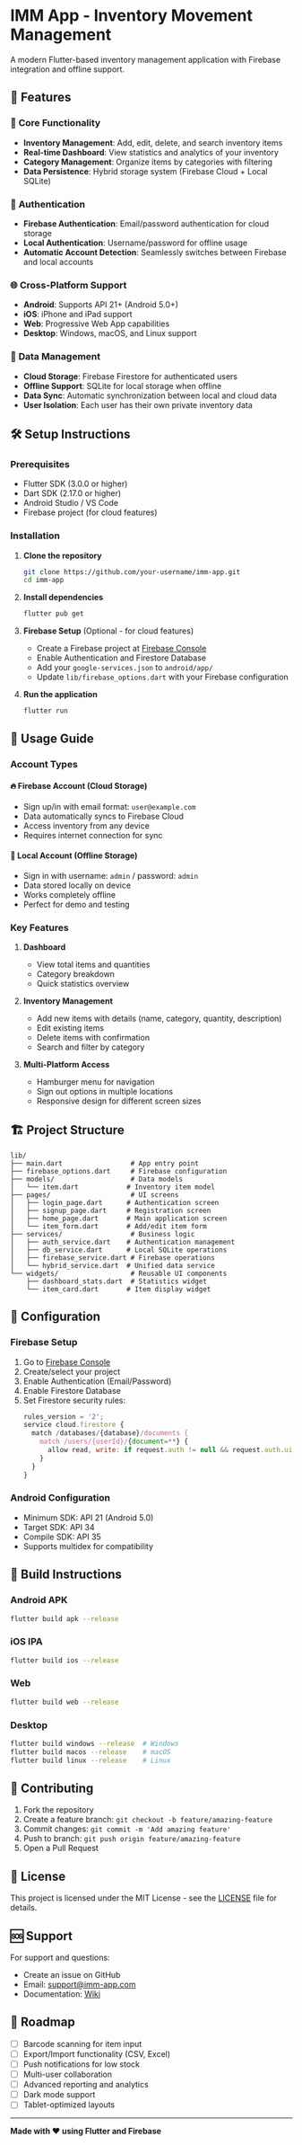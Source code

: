 # IMM App - Inventory Movement Management

A modern Flutter-based inventory management application with Firebase integration and offline
support.

## 🚀 Features

### 📱 **Core Functionality**

- **Inventory Management**: Add, edit, delete, and search inventory items
- **Real-time Dashboard**: View statistics and analytics of your inventory
- **Category Management**: Organize items by categories with filtering
- **Data Persistence**: Hybrid storage system (Firebase Cloud + Local SQLite)

### 🔐 **Authentication**

- **Firebase Authentication**: Email/password authentication for cloud storage
- **Local Authentication**: Username/password for offline usage
- **Automatic Account Detection**: Seamlessly switches between Firebase and local accounts

### 🌐 **Cross-Platform Support**

- **Android**: Supports API 21+ (Android 5.0+)
- **iOS**: iPhone and iPad support
- **Web**: Progressive Web App capabilities
- **Desktop**: Windows, macOS, and Linux support

### 🔄 **Data Management**

- **Cloud Storage**: Firebase Firestore for authenticated users
- **Offline Support**: SQLite for local storage when offline
- **Data Sync**: Automatic synchronization between local and cloud data
- **User Isolation**: Each user has their own private inventory data

## 🛠️ **Setup Instructions**

### **Prerequisites**

- Flutter SDK (3.0.0 or higher)
- Dart SDK (2.17.0 or higher)
- Android Studio / VS Code
- Firebase project (for cloud features)

### **Installation**

1. **Clone the repository**
   ```bash
   git clone https://github.com/your-username/imm-app.git
   cd imm-app
   ```

2. **Install dependencies**
   ```bash
   flutter pub get
   ```

3. **Firebase Setup** (Optional - for cloud features)
    - Create a Firebase project at [Firebase Console](https://console.firebase.google.com)
    - Enable Authentication and Firestore Database
    - Add your `google-services.json` to `android/app/`
    - Update `lib/firebase_options.dart` with your Firebase configuration

4. **Run the application**
   ```bash
   flutter run
   ```

## 📖 **Usage Guide**

### **Account Types**

#### **🔥 Firebase Account (Cloud Storage)**

- Sign up/in with email format: `user@example.com`
- Data automatically syncs to Firebase Cloud
- Access inventory from any device
- Requires internet connection for sync

#### **💾 Local Account (Offline Storage)**

- Sign in with username: `admin` / password: `admin`
- Data stored locally on device
- Works completely offline
- Perfect for demo and testing

### **Key Features**

1. **Dashboard**
    - View total items and quantities
    - Category breakdown
    - Quick statistics overview

2. **Inventory Management**
    - Add new items with details (name, category, quantity, description)
    - Edit existing items
    - Delete items with confirmation
    - Search and filter by category

3. **Multi-Platform Access**
    - Hamburger menu for navigation
    - Sign out options in multiple locations
    - Responsive design for different screen sizes

## 🏗️ **Project Structure**

```
lib/
├── main.dart                 # App entry point
├── firebase_options.dart     # Firebase configuration
├── models/                   # Data models
│   └── item.dart            # Inventory item model
├── pages/                    # UI screens
│   ├── login_page.dart      # Authentication screen
│   ├── signup_page.dart     # Registration screen
│   ├── home_page.dart       # Main application screen
│   └── item_form.dart       # Add/edit item form
├── services/                 # Business logic
│   ├── auth_service.dart    # Authentication management
│   ├── db_service.dart      # Local SQLite operations
│   ├── firebase_service.dart # Firebase operations
│   └── hybrid_service.dart  # Unified data service
└── widgets/                  # Reusable UI components
    ├── dashboard_stats.dart  # Statistics widget
    └── item_card.dart       # Item display widget
```

## 🔧 **Configuration**

### **Firebase Setup**

1. Go to [Firebase Console](https://console.firebase.google.com)
2. Create/select your project
3. Enable Authentication (Email/Password)
4. Enable Firestore Database
5. Set Firestore security rules:
   ```javascript
   rules_version = '2';
   service cloud.firestore {
     match /databases/{database}/documents {
       match /users/{userId}/{document=**} {
         allow read, write: if request.auth != null && request.auth.uid == userId;
       }
     }
   }
   ```

### **Android Configuration**

- Minimum SDK: API 21 (Android 5.0)
- Target SDK: API 34
- Compile SDK: API 35
- Supports multidex for compatibility

## 📱 **Build Instructions**

### **Android APK**

```bash
flutter build apk --release
```

### **iOS IPA**

```bash
flutter build ios --release
```

### **Web**

```bash
flutter build web --release
```

### **Desktop**

```bash
flutter build windows --release  # Windows
flutter build macos --release    # macOS
flutter build linux --release    # Linux
```

## 🤝 **Contributing**

1. Fork the repository
2. Create a feature branch: `git checkout -b feature/amazing-feature`
3. Commit changes: `git commit -m 'Add amazing feature'`
4. Push to branch: `git push origin feature/amazing-feature`
5. Open a Pull Request

## 📄 **License**

This project is licensed under the MIT License - see the [LICENSE](LICENSE) file for details.

## 🆘 **Support**

For support and questions:

- Create an issue on GitHub
- Email: support@imm-app.com
- Documentation: [Wiki](https://github.com/your-username/imm-app/wiki)

## 🎯 **Roadmap**

- [ ] Barcode scanning for item input
- [ ] Export/Import functionality (CSV, Excel)
- [ ] Push notifications for low stock
- [ ] Multi-user collaboration
- [ ] Advanced reporting and analytics
- [ ] Dark mode support
- [ ] Tablet-optimized layouts

---

**Made with ❤️ using Flutter and Firebase**
